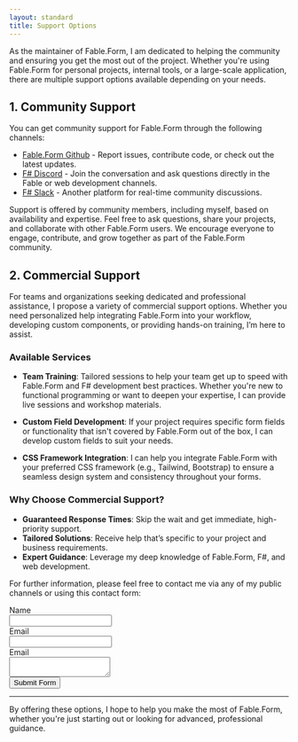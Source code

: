 ```yaml
---
layout: standard
title: Support Options
---
```


As the maintainer of Fable.Form, I am dedicated to helping the community and ensuring you get the most out of the project. Whether you're using Fable.Form for personal projects, internal tools, or a large-scale application, there are multiple support options available depending on your needs.

## 1. **Community Support**

You can get community support for Fable.Form through the following channels:

- [Fable.Form Github](https://github.com/MangelMaxime/Fable.Form) - Report issues, contribute code, or check out the latest updates.
- [F# Discord](https://discord.com/servers/fsharp-196693847965696000) - Join the conversation and ask questions directly in the Fable or web development channels.
- [F# Slack](https://fsharp.org/guides/slack/) - Another platform for real-time community discussions.

Support is offered by community members, including myself, based on availability and expertise. Feel free to ask questions, share your projects, and collaborate with other Fable.Form users. We encourage everyone to engage, contribute, and grow together as part of the Fable.Form community.

## 2. **Commercial Support**

For teams and organizations seeking dedicated and professional assistance, I propose a variety of commercial support options. Whether you need personalized help integrating Fable.Form into your workflow, developing custom components, or providing hands-on training, I’m here to assist.

### Available Services

- **Team Training**: Tailored sessions to help your team get up to speed with Fable.Form and F# development best practices. Whether you're new to functional programming or want to deepen your expertise, I can provide live sessions and workshop materials.

- **Custom Field Development**: If your project requires specific form fields or functionality that isn't covered by Fable.Form out of the box, I can develop custom fields to suit your needs.

- **CSS Framework Integration**: I can help you integrate Fable.Form with your preferred CSS framework (e.g., Tailwind, Bootstrap) to ensure a seamless design system and consistency throughout your forms.

### Why Choose Commercial Support?

- **Guaranteed Response Times**: Skip the wait and get immediate, high-priority support.
- **Tailored Solutions**: Receive help that’s specific to your project and business requirements.
- **Expert Guidance**: Leverage my deep knowledge of Fable.Form, F#, and web development.

For further information, please feel free to contact me via any of my public channels or using this contact form:

<div class="card has-background-white-ter" style="margin: auto; max-width: 45rem;">
    <div class="card-content">
        <form id="contact-form" action="https://api.web3forms.com/submit" method="POST">
            <!-- Replace with your Access Key -->
            <input type="hidden" name="access_key" value="95723b49-0cbe-4927-b9b5-887f15bb1ca5">
            <div class="field">
                <label class="label">Name</label>
                <div class="control">
                    <input class="input" type="text" name="name" required>
                </div>
            </div>
            <div class="field">
                <label class="label">Email</label>
                <div class="control">
                    <input class="input" type="email" name="email" required>
                </div>
            </div>
            <div class="field">
                <label class="label">Email</label>
                <div class="control">
                    <textarea class="textarea" name="message" required></textarea>
                </div>
            </div>
            <!-- Form Inputs. Each input must have a name="" attribute -->
            <!-- Honeypot Spam Protection -->
            <input type="checkbox" name="botcheck" class="hidden" style="display: none;">
            <!-- Custom Confirmation / Success Page -->
            <!-- <input type="hidden" name="redirect" value="https://mywebsite.com/thanks.html"> -->
            <input type="hidden" name="subject" value="Fable.Form contact form">
            <button class="button is-primary" type="submit">Submit Form</button>
        </form>
    </div>
</div>

<script>
    window.onload = function() {
        // Reset the form fields when the page loads
        document.getElementById("contact-form").reset();
    };
</script>

---

By offering these options, I hope to help you make the most of Fable.Form, whether you're just starting out or looking for advanced, professional guidance.
